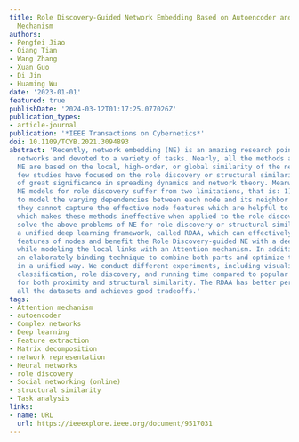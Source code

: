 ```yaml
---
title: Role Discovery-Guided Network Embedding Based on Autoencoder and Attention
  Mechanism
authors:
- Pengfei Jiao
- Qiang Tian
- Wang Zhang
- Xuan Guo
- Di Jin
- Huaming Wu
date: '2023-01-01'
featured: true
publishDate: '2024-03-12T01:17:25.077026Z'
publication_types:
- article-journal
publication: '*IEEE Transactions on Cybernetics*'
doi: 10.1109/TCYB.2021.3094893
abstract: 'Recently, network embedding (NE) is an amazing research point in complex
  networks and devoted to a variety of tasks. Nearly, all the methods and models of
  NE are based on the local, high-order, or global similarity of the networks, and
  few studies have focused on the role discovery or structural similarity, which is
  of great significance in spreading dynamics and network theory. Meanwhile, existing
  NE models for role discovery suffer from two limitations, that is: 1) they fail
  to model the varying dependencies between each node and its neighbor nodes and 2)
  they cannot capture the effective node features which are helpful to role discovery,
  which makes these methods ineffective when applied to the role discovery task. To
  solve the above problems of NE for role discovery or structural similarity, we propose
  a unified deep learning framework, called RDAA, which can effectively represent
  features of nodes and benefit the Role Discovery-guided NE with a deep autoencoder,
  while modeling the local links with an Attention mechanism. In addition, we design
  an elaborately binding technique to combine both parts and optimize the framework
  in a unified way. We conduct different experiments, including visualization, role
  classification, role discovery, and running time compared to popular NE methods
  for both proximity and structural similarity. The RDAA has better performance on
  all the datasets and achieves good tradeoffs.'
tags:
- Attention mechanism
- autoencoder
- Complex networks
- Deep learning
- Feature extraction
- Matrix decomposition
- network representation
- Neural networks
- role discovery
- Social networking (online)
- structural similarity
- Task analysis
links:
- name: URL
  url: https://ieeexplore.ieee.org/document/9517031
---
```


